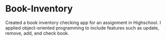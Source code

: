 # Book-Inventory
Created a book inventory checking app for an assignment in Highschool. I applied object-oriented programming to include features such as update, remove, add, and check book.
